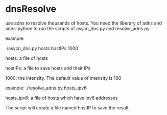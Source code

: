 dnsResolve
==========

use adns to resolve thousands of hosts. You need the liberary of adns and adns-python to run the scripts of asycn_dns.py and resolve_adns.py

example:

./asycn_dns.py hosts hostIPs 1000 

hosts: a file of hosts

hostIPs: a file to save hosts and their IPs

1000: the intensity. The default value of intensity is 100


example:
./resolve_adns.py hosts_ipv6

hosts_ipv6: a file of hosts which have ipv6 addresses

The script will create a file named hostIP to save the result.
